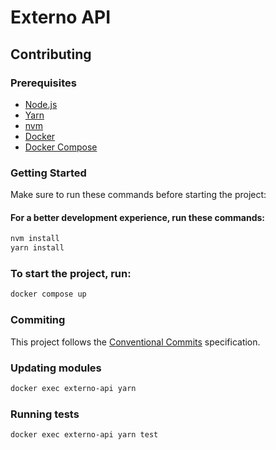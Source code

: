 # Externo API

## Contributing

### Prerequisites

- [Node.js](https://nodejs.org/en/)
- [Yarn](https://yarnpkg.com/)
- [nvm](https://github.com/nvm-sh/nvm)
- [Docker](https://www.docker.com/)
- [Docker Compose](https://docs.docker.com/compose/)

### Getting Started

Make sure to run these commands before starting the project:

#### For a better development experience, run these commands:

```bash
nvm install
yarn install
```

### To start the project, run:

```bash
docker compose up
```

### Commiting

This project follows the [Conventional Commits](https://www.conventionalcommits.org/en/v1.0.0/) specification.

### Updating modules

```bash
docker exec externo-api yarn
```

### Running tests

```bash
docker exec externo-api yarn test
```
